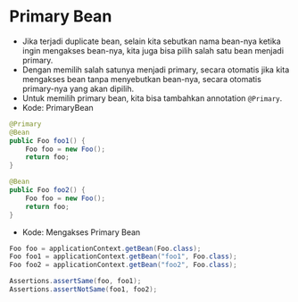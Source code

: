 # Primary Bean
- Jika terjadi duplicate bean, selain kita sebutkan nama bean-nya ketika ingin mengakses bean-nya, kita juga bisa pilih salah satu bean menjadi primary.
- Dengan memilih salah satunya menjadi primary, secara otomatis jika kita mengakses bean tanpa menyebutkan bean-nya, secara otomatis primary-nya yang akan dipilih.
- Untuk memilih primary bean, kita bisa tambahkan annotation ``` @Primary ```.
- Kode: PrimaryBean
```java
@Primary
@Bean
public Foo foo1() {
    Foo foo = new Foo();
    return foo;
}

@Bean
public Foo foo2() {
    Foo foo = new Foo();
    return foo;
}
```
- Kode: Mengakses Primary Bean
```java
Foo foo = applicationContext.getBean(Foo.class);
Foo foo1 = applicationContext.getBean("foo1", Foo.class);
Foo foo2 = applicationContext.getBean("foo2", Foo.class);

Assertions.assertSame(foo, foo1);
Assertions.assertNotSame(foo1, foo2);
```